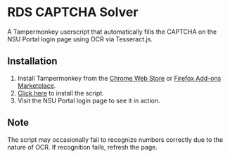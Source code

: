 # RDS CAPTCHA Solver
A Tampermonkey userscript that automatically fills the CAPTCHA on the NSU Portal login page using OCR via Tesseract.js.

## Installation
1. Install Tampermonkey from the [Chrome Web Store](https://chromewebstore.google.com/detail/violentmonkey/jinjaccalgkegednnccohejagnlnfdag) or [Firefox Add-ons Marketplace](https://addons.mozilla.org/en-US/firefox/addon/violentmonkey/).
2. [Click here](https://github.com/fahim-ahmed05/rds-captcha-solver/raw/main/rdscaptchasolver.user.js) to install the script.
3. Visit the NSU Portal login page to see it in action.

## Note
The script may occasionally fail to recognize numbers correctly due to the nature of OCR. If recognition fails, refresh the page.

